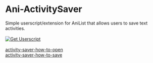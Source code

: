 # Ani-ActivitySaver
Simple userscript/extension for AniList that allows users to save text activities.
<br><br><a href="https://github.com/KanashiiDev/Ani-ActivitySaver/raw/main/activity-saver.user.js"><img src="https://shields.io/badge/Activity%20Saver-Install%20Userscript-brightgreen" alt="Get Userscript"/></a><br><br>
<a href="https://github.com/KanashiiDev/Ani-ActivitySaver/blob/main/images/activity-saver-how-to-open.gif?raw=true">activity-saver-how-to-open</a><br>
<a href="https://github.com/KanashiiDev/Ani-ActivitySaver/blob/main/images/activity-saver-how-to-save.gif?raw=true">activity-saver-how-to-save</a>

